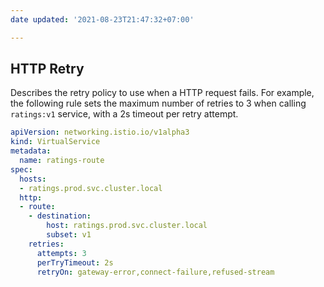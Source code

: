 ```yaml
---
date updated: '2021-08-23T21:47:32+07:00'

---
```


## HTTP Retry

Describes the retry policy to use when a HTTP request fails. For example, the following rule sets the maximum number of retries to 3 when calling `ratings:v1` service, with a 2s timeout per retry attempt.

```yaml
apiVersion: networking.istio.io/v1alpha3
kind: VirtualService
metadata:
  name: ratings-route
spec:
  hosts:
  - ratings.prod.svc.cluster.local
  http:
  - route:
    - destination:
        host: ratings.prod.svc.cluster.local
        subset: v1
    retries:
      attempts: 3
      perTryTimeout: 2s
      retryOn: gateway-error,connect-failure,refused-stream
```

